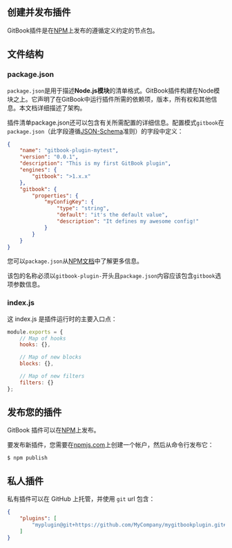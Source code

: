 ## 创建并发布插件

GitBook插件是在[NPM](https://www.npmjs.com "NPM")上发布的遵循定义约定的节点包。

## 文件结构

### package.json

`package.json`是用于描述**Node.js模块**的清单格式。GitBook插件构建在Node模块之上。它声明了在GitBook中运行插件所需的依赖项，版本，所有权和其他信息。本文档详细描述了架构。

插件清单package.json还可以包含有关所需配置的详细信息。配置模式`gitbook`在`package.json`（此字段遵循[JSON-Schema](http://json-schema.org/ "JSON-Schema")准则）的字段中定义：

```json
{
    "name": "gitbook-plugin-mytest",
    "version": "0.0.1",
    "description": "This is my first GitBook plugin",
    "engines": {
        "gitbook": ">1.x.x"
    },
    "gitbook": {
        "properties": {
            "myConfigKey": {
                "type": "string",
                "default": "it's the default value",
                "description": "It defines my awesome config!"
            }
        }
    }
}
```

您可以`package.json`从[NPM文档](https://docs.npmjs.com/files/package.json "NPM文档")中了解更多信息。

该包的名称必须以`gitbook-plugin-`开头且`package.json`内容应该包含`gitbook`选项参数信息。

### index.js

这 index.js 是插件运行时的主要入口点：

```javascript
module.exports = {
    // Map of hooks
    hooks: {},

    // Map of new blocks
    blocks: {},

    // Map of new filters
    filters: {}
};
```

## 发布您的插件

GitBook 插件可以在[NPM](https://www.npmjs.com/ "NPM")上发布。

要发布新插件，您需要在[npmjs.com](https://www.npmjs.com "npmjs.com")上创建一个帐户，然后从命令行发布它：

```shell
$ npm publish
```

## 私人插件

私有插件可以在 GitHub 上托管，并使用 `git` url 包含：

```json
{
    "plugins": [
        "myplugin@git+https://github.com/MyCompany/mygitbookplugin.git#1.0.0"
    ]
}
```
